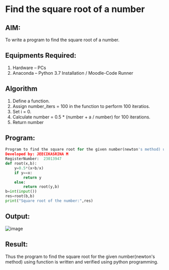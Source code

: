 # Find the square root of a number

## AIM:
To write a program to find the square root of a number.

## Equipments Required:
1. Hardware – PCs
2. Anaconda – Python 3.7 Installation / Moodle-Code Runner

## Algorithm
1. Define a function.
2. Assign number_iters = 100 in the function to perform 100 iteratios.
3. Set i = 0.
4. Calculate  number = 0.5 * (number + a / number) for 100 iterations.
5. Return number

## Program:
```python
Program to find the square root for the given number(newton's method) using function.
Developed by: JEECIKASRINA M
RegisterNumber:  23013947
def root(x,b):
    y=0.5*(x+b/x)
    if y==x:
        return y
    else:
        return root(y,b)
b=int(input())
res=root(b,b)
print("Square root of the number:",res)
```

## Output:
![image](https://github.com/Jeecikasrina23013947/Square-root-of-a-number/assets/148515300/1f3e29ed-93db-44f8-aec7-93b3032e14a1)

## Result:
Thus the program to find the square root for the given number(newton's method) using function is written and verified using python programming.
